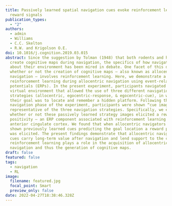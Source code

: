 ```yaml
---
title: Passively learned spatial navigation cues evoke reinforcement learning
  reward signals
publication_types:
  - "2"
authors:
  - admin
  - Williams
  - C.C. Skelton
  - R.W. and Krigolson O.E.
doi: 10.1016/j.cognition.2019.03.015
abstract: Since the suggestion by Tolman (1948) that both rodents and humans
  create cognitive maps during navigation, the specifics of how navigators learn
  about their environment has been mired in debate. One facet of this debate is
  whether or not the creation of cognitive maps – also known as allocentric
  navigation – involves reinforcement learning. Here, we demonstrate a role for
  reinforcement learning during allocentric navigation using event-related brain
  potentials (ERPs). In the present experiment, participants navigated in a
  virtual environment that allowed the use of three different navigation
  strategies (allocentric, egocentric-response, & egocentric-cue), in which
  their goal was to locate and remember a hidden platform. Following the
  navigation phase of the experiment, participants were shown “cue images”
  representative of the three navigation strategies. Specifically, we examined
  whether or not these passively learned strategy images elicited a reward
  positivity – an ERP component associated with reinforcement learning and the
  anterior cingulate cortex. We found that when allocentric navigators were
  shown previously learned cues predicting the goal location a reward positivity
  was elicited. The present findings demonstrate that allocentric navigational
  cues carry long-term value after navigation and lend support to the claim that
  reinforcement learning plays a role in the acquisition of allocentric
  navigation and thus the generation of cognitive maps.
draft: false
featured: false
tags:
  - navigation
  - RL
image:
  filename: featured.jpg
  focal_point: Smart
  preview_only: false
date: 2022-04-27T18:38:46.328Z
---
```

